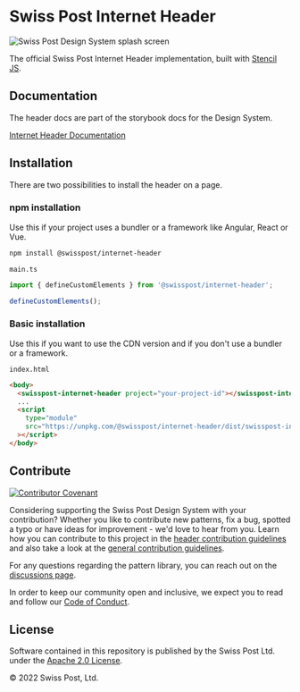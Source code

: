 # Swiss Post Internet Header

![Swiss Post Design System splash screen](https://user-images.githubusercontent.com/1659006/187683368-d3aa2534-84be-4580-846e-2cad3796b573.png)

The official Swiss Post Internet Header implementation, built with [Stencil JS](https://stenciljs.com/).

## Documentation
The header docs are part of the storybook docs for the Design System.

[Internet Header Documentation](https://styles.design-system.post.ch/?path=/story/components-internet-header-getting-started--page)

## Installation
There are two possibilities to install the header on a page.
### npm installation
Use this if your project uses a bundler or a framework like Angular, React or Vue.

```bash
npm install @swisspost/internet-header
```

`main.ts`
```ts
import { defineCustomElements } from '@swisspost/internet-header';

defineCustomElements();
```

### Basic installation
Use this if you want to use the CDN version and if you don't use a bundler or a framework.

`index.html`
```html
<body>
  <swisspost-internet-header project="your-project-id"></swisspost-internet-header>
  ...
  <script
    type="module"
    src="https://unpkg.com/@swisspost/internet-header/dist/swisspost-internet-header/swisspost-internet-header.esm.js"
  ></script>
</body>
```

## Contribute

[![Contributor Covenant](https://img.shields.io/badge/Contributor%20Covenant-2.1-4baaaa.svg)](CODE_OF_CONDUCT.md)

Considering supporting the Swiss Post Design System with your contribution? Whether you like to contribute new patterns, fix a bug, spotted a typo or have ideas for improvement - we'd love to hear from you. Learn how you can contribute to this project in the [header contribution guidelines](./CONTRIBUTING.md) and also take a look at the [general contribution guidelines](/CONTRIBUTING.md).

For any questions regarding the pattern library, you can reach out on the [discussions page](https://github.com/swisspost/design-system/discussions).

In order to keep our community open and inclusive, we expect you to read and follow our [Code of Conduct](/CODE_OF_CONDUCT.md).

## License

Software contained in this repository is published by the Swiss Post Ltd. under the [Apache 2.0 License](./LICENSE).

© 2022 Swiss Post, Ltd.
